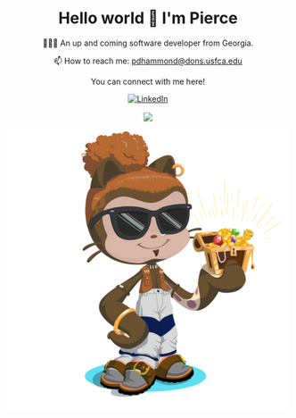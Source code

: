 <h1 align='center'>
  Hello world 👋 I'm Pierce 
</h1>

<p align='center'>
  👨🏻‍💻 An up and coming software developer from Georgia.
</p>

<p align='center'>
  📫 How to reach me: <a href='mailto:pdhammond@dons.usfca.edu'>pdhammond@dons.usfca.edu</a>
</p>

<p align='center'>
  You can connect with me here!
</p>

<p align='center'>
  <a href="https://www.linkedin.com/in/pdhammond/">
    <img alt="LinkedIn" src="https://img.shields.io/badge/linkedin%20-%230077B5.svg?&style=for-the-badge&logo=linkedin&logoColor=white"/>
  </a>
</p>

<p align='center'>
  <a href="https://github.com/Pdhammond1">
   <img align="center" src="https://github-readme-stats.vercel.app/api/top-langs/?username=Pdhammond1&layout=compact&theme=material-palenight" />
</a>
</p>

<img src="https://github.com/Pdhammond1/pdhammond1/blob/main/root/octocat-1668801457800.png">

<!--
**Pdhammond1/pdhammond1** is a ✨ _special_ ✨ repository because its `README.md` (this file) appears on your GitHub profile.

Here are some ideas to get you started:

- 🔭 I’m currently working on ...
- 🌱 I’m currently learning ...
- 👯 I’m looking to collaborate on ...
- 🤔 I’m looking for help with ...
- 💬 Ask me about ...
- 📫 How to reach me: ...
- 😄 Pronouns: ...
- ⚡ Fun fact: ...
-->
